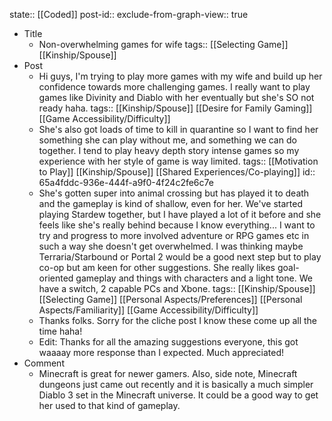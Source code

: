 state:: [[Coded]]
post-id::
exclude-from-graph-view:: true

- Title
	- Non-overwhelming games for wife
	  tags:: [[Selecting Game]] [[Kinship/Spouse]]
- Post
	- Hi guys, I'm trying to play more games with my wife and build up her confidence towards more challenging games. I really want to play games like Divinity and Diablo with her eventually but she's SO not ready haha.
	  tags:: [[Kinship/Spouse]] [[Desire for Family Gaming]] [[Game Accessibility/Difficulty]]
	- She's also got loads of time to kill in quarantine so I want to find her something she can play without me, and something we can do together. I tend to play heavy depth story intense games so my experience with her style of game is way limited.
	  tags:: [[Motivation to Play]] [[Kinship/Spouse]] [[Shared Experiences/Co-playing]]
	  id:: 65a4fddc-936e-444f-a9f0-4f24c2fe6c7e
	- She's gotten super into animal crossing but has played it to death and the gameplay is kind of shallow, even for her. We've started playing Stardew together, but I have played a lot of it before and she feels like she's really behind because I know everything...
	  I want to try and progress to more involved adventure or RPG games etc in such a way she doesn't get overwhelmed. I was thinking maybe Terraria/Starbound or Portal 2 would be a good next step but to play co-op but am keen for other suggestions. She really likes goal-oriented gameplay and things with characters and a light tone. We have a switch, 2 capable PCs and Xbone.
	  tags:: [[Kinship/Spouse]] [[Selecting Game]] [[Personal Aspects/Preferences]] [[Personal Aspects/Familiarity]] [[Game Accessibility/Difficulty]]
	- Thanks folks. Sorry for the cliche post I know these come up all the time haha!
	- Edit: Thanks for all the amazing suggestions everyone, this got waaaay more response than I expected. Much appreciated!
- Comment
	- Minecraft is great for newer gamers. Also, side note, Minecraft dungeons just came out recently and it is basically a much simpler Diablo 3 set in the Minecraft universe. It could be a good way to get her used to that kind of gameplay.